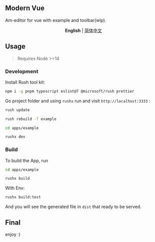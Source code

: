 ## Modern Vue

Am-editor for vue with example and toolbar(wip).

<p align='center'>
<b>English</b> | <a href="https://github.com/byoungd/am-editor-vue/blob/main/README.zh-CN.md">简体中文</a>
</p>

## Usage

> Requires Node >=14

### Development

Install Rush tool kit:

```bash
npm i -g pnpm typescript eslint@7 @microsoft/rush prettier
```

Go project folder and using `rushx` run and visit `http://localhost:3333` :

```bash
rush update

rush rebuild -T example

cd apps/example

rushx dev
```

### Build

To build the App, run

```bash
cd apps/example

rushx build
```

With Env:

```bash
rushx build:test
```

And you will see the generated file in `dist` that ready to be served.

## Final

enjoy :)
